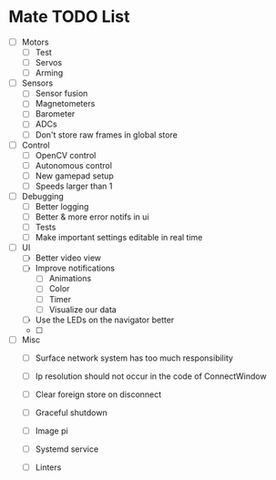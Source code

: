 # Mate TODO List

- [ ] Motors
  - [ ] Test
  - [ ] Servos
  - [ ] Arming
- [ ] Sensors
  - [ ] Sensor fusion
  - [ ] Magnetometers
  - [ ] Barometer
  - [ ] ADCs
  - [ ] Don't store raw frames in global store
- [ ] Control
  - [ ] OpenCV control
  - [ ] Autonomous control
  - [ ] New gamepad setup
  - [ ] Speeds larger than 1
- [ ] Debugging
  - [ ] Better logging
  - [ ] Better & more error notifs in ui
  - [ ] Tests
  - [ ] Make important settings editable in real time
- [ ] UI
  - [ ] Better video view
  - [ ] Improve notifications
    - [ ] Animations
    - [ ] Color
    - [ ] Timer
    - [ ] Visualize our data
  - [ ] Use the LEDs on the navigator better
  - [ ] 
- [ ] Misc
  - [ ] Surface network system has too much responsibility
  - [ ] Ip resolution should not occur in the code of ConnectWindow
  - [ ] Clear foreign store on disconnect
  - [ ] Graceful shutdown
  - [ ] Image pi
  - [ ] Systemd service
  - [ ] Linters

